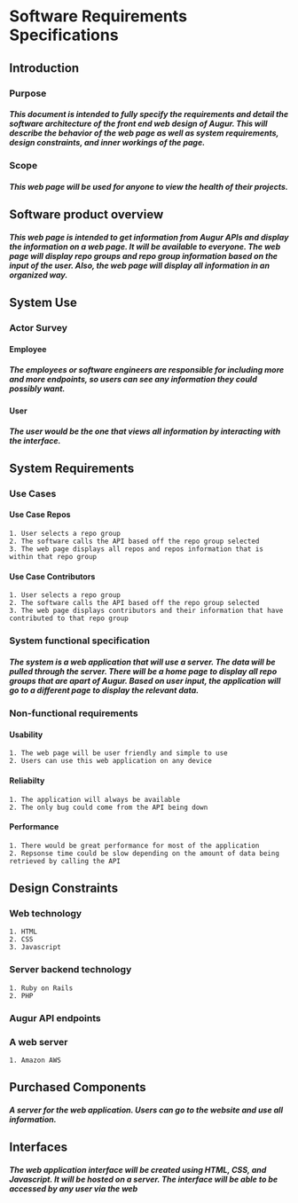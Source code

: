 # Software Requirements Specifications

## Introduction
### Purpose
##### This document is intended to fully specify the requirements and detail the software architecture of the front end web design of Augur. This will describe the behavior of the web page as well as system requirements, design constraints, and inner workings of the page.

### Scope
##### This web page will be used for anyone to view the health of their projects. 


## Software product overview
##### This web page is intended to get information from Augur APIs and display the information on a web page. It will be available to everyone. The web page will display repo groups and repo group information based on the input of the user. Also, the web page will display all information in an organized way.


## System Use
### Actor Survey
#### Employee
##### The employees or software engineers are responsible for including more and more endpoints, so users can see any information they could possibly want.

#### User
##### The user would be the one that views all information by interacting with the interface.


## System Requirements
### Use Cases
#### Use Case Repos
    1. User selects a repo group
    2. The software calls the API based off the repo group selected
    3. The web page displays all repos and repos information that is within that repo group
#### Use Case Contributors
    1. User selects a repo group
    2. The software calls the API based off the repo group selected
    3. The web page displays contributors and their information that have contributed to that repo group

### System functional specification
##### The system is a web application that will use a server. The data will be pulled through the server. There will be a home page to display all repo groups that are apart of Augur. Based on user input, the application will go to a different page to display the relevant data.

### Non-functional requirements
#### Usability
    1. The web page will be user friendly and simple to use
    2. Users can use this web application on any device
#### Reliabilty
    1. The application will always be available
    2. The only bug could come from the API being down
#### Performance
    1. There would be great performance for most of the application
    2. Repsonse time could be slow depending on the amount of data being retrieved by calling the API


## Design Constraints
### Web technology
    1. HTML
    2. CSS
    3. Javascript
### Server backend technology
    1. Ruby on Rails
    2. PHP
### Augur API endpoints
### A web server
    1. Amazon AWS

## Purchased Components
##### A server for the web application. Users can go to the website and use all information. 

## Interfaces
##### The web application interface will be created using HTML, CSS, and Javascript. It will be hosted on a server. The interface will be able to be accessed by any user via the web